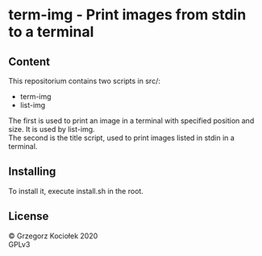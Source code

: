 # term-img - Print images from stdin to a terminal

## Content
This repositorium contains two scripts in src/:

- term-img
- list-img

The first is used to print an image in a terminal with specified position and size.  It is used by list-img.  
The second is the title script, used to print images listed in stdin in a terminal.

## Installing
To install it, execute install.sh in the root.

## License
 © Grzegorz Kociołek 2020  
 GPLv3
